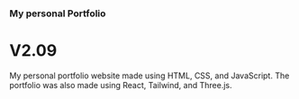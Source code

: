 ### My personal Portfolio
# V2.09
My personal portfolio website made using HTML, CSS, and JavaScript. The portfolio was also made using React, Tailwind, and Three.js.